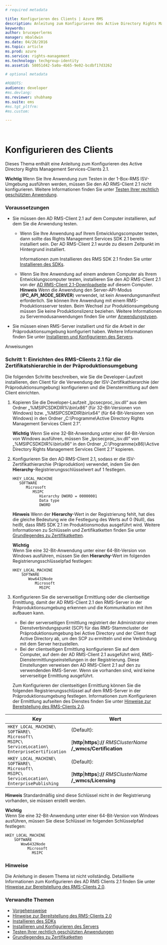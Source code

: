 ```yaml
---
# required metadata

title: Konfigurieren des Clients | Azure RMS
description: Anleitung zum Konfigurieren des Active Directory Rights Management Services-Clients 2.1.
keywords:
author: bruceperlerms
manager: mbaldwin
ms.date: 04/28/2016
ms.topic: article
ms.prod: azure
ms.service: rights-management
ms.technology: techgroup-identity
ms.assetid: 58051d42-5a0a-4b65-9e02-bcdbf17d3262

# optional metadata

#ROBOTS:
audience: developer
#ms.devlang:
ms.reviewer: shubhamp
ms.suite: ems
#ms.tgt_pltfrm:
#ms.custom:

---
```


﻿
# Konfigurieren des Clients

Dieses Thema enthält eine Anleitung zum Konfigurieren des Active Directory Rights Management Services-Clients 2.1.

**Wichtig** Wenn Sie Ihre Anwendung zum Testen in der 1-Box-RMS ISV-Umgebung ausführen werden, müssen Sie den AD RMS-Client 2.1 nicht konfigurieren. Weitere Informationen finden Sie unter [Testen Ihrer rechtlich geschützten Anwendung](running-your-first-application.md).

 

### Voraussetzungen

-   Sie müssen den AD RMS-Client 2.1 auf dem Computer installieren, auf dem Sie die Anwendung testen.

    -   Wenn Sie Ihre Anwendung auf Ihrem Entwicklungscomputer testen, dann sollte das Rights Management Services SDK 2.1 bereits installiert sein. Der AD RMS-Client 2.1 wurde zu diesem Zeitpunkt im Hintergrund installiert.

        Informationen zum Installieren des RMS SDK 2.1 finden Sie unter [Installieren des SDKs](create-your-first-rights-aware-application.md).

    -   Wenn Sie Ihre Anwendung auf einem anderem Computer als Ihrem Entwicklungscomputer testen, installieren Sie den AD RMS-Client 2.1 von der [AD RMS-Client 2.1-Downloadseite](http://www.microsoft.com/en-us/download/details.aspx?id=38396) auf diesem Computer.
        **Hinweis** Wenn die Anwendung den Server-API-Modus (**IPC\_API\_MODE\_SERVER**) verwendet, ist kein Anwendungsmanifest erforderlich. Sie können Ihre Anwendung mit einem RMS-Produktionsserver testen. Beim Wechsel zur Produktionsumgebung müssen Sie keine Produktionslizenz beziehen. Weitere Informationen zu Servermodusanwendungen finden Sie unter [Anwendungstypen](application-types.md).

         

-   Sie müssen einen RMS-Server installiert und für die Arbeit in der Präproduktionsumgebung konfiguriert haben. Weitere Informationen finden Sie unter [Installieren und Konfigurieren des Servers](how-to-install-and-configure-an-rms-server.md).

Anweisungen

### Schritt 1: Einrichten des RMS-Clients 2.1 für die Zertifikatshierarchie in der Präproduktionsumgebung

Die folgenden Schritte beschreiben, wie Sie die Developer-Laufzeit installieren, den Client für die Verwendung der ISV-Zertifikathierarchie (der Präproduktionsumgebung) konfigurieren und die Dienstermittlung auf dem Client einrichten.

1.  Kopieren Sie die Developer-Laufzeit „Ipcsecproc\_isv.dll“ aus dem Ordner „%MSIPCSDKDIR%\\bin\\x86“ (für 32-Bit-Versionen von Windows) bzw. „%MSIPCSDKDIR\\bin\\x64“ (für 64-Bit-Versionen von Windows) in den Ordner „C:\\Programme\\Active Directory Rights Management Services Client 2.1“.

    **Wichtig** Wenn Sie eine 32-Bit-Anwendung unter einer 64-Bit-Version von Windows ausführen, müssen Sie „Ipcsecproc\_isv.dll“ von „%MSIPCSDKDIR%\\bin\\x86“ in den Ordner „C:\\Programme(x86)\\Active Directory Rights Management Services Client 2.1“ kopieren.

     

2.  Konfigurieren Sie den AD RMS-Client 2.1, sodass er die ISV-Zertifikathierarchie (Präproduktion) verwendet, indem Sie den **Hierarchy**-Registrierungsschlüsselwert auf 1 festlegen.

    ```
    HKEY_LOCAL_MACHINE
       SOFTWARE
          Microsoft
             MSIPC
                Hierarchy DWORD = 00000001
                Data type
                DWORD
    ```

    **Hinweis** Wenn der **Hierarchy**-Wert in der Registrierung fehlt, hat dies die gleiche Bedeutung wie die Festlegung des Werts auf 0 (Null), das heißt, dass RMS SDK 2.1 im Produktionsmodus ausgeführt wird. Weitere Informationen zu Schlüsseln und Zertifikatketten finden Sie unter [Grundlegendes zu Zertifikatketten](understanding-certificate-chains.md).

    **Wichtig**  
    Wenn Sie eine 32-Bit-Anwendung unter einer 64-Bit-Version von Windows ausführen, müssen Sie den **Hierarchy**-Wert im folgenden Registrierungsschlüsselpfad festlegen:

    ```
    HKEY_LOCAL_MACHINE
        SOFTWARE
           Wow6432Node
              Microsoft
                MSIPC
    ```
     

3.  Konfigurieren Sie die serverseitige Ermittlung oder die clientseitige Ermittlung, damit der AD RMS-Client 2.1 den RMS-Server in der Präproduktionsumgebung erkennen und die Kommunikation mit ihm aufbauen kann.

    -   Bei der serverseitigen Ermittlung registriert der Administrator einen Dienstverbindungspunkt (SCP) für das RMS-Stammcluster der Präproduktionsumgebung bei Active Directory und der Client fragt Active Directory ab, um den SCP zu ermitteln und eine Verbindung mit dem Server herzustellen.
    -   Bei der clientseitigen Ermittlung konfigurieren Sie auf dem Computer, auf dem der AD RMS-Client 2.1 ausgeführt wird, RMS-Dienstermittlungseinstellungen in der Registrierung. Diese Einstellungen verweisen den AD RMS-Client 2.1 auf den zu verwendenden RMS-Server. Wenn sie vorhanden sind, wird keine serverseitige Ermittlung ausgeführt.

    Zum Konfigurieren der clientseitigen Ermittlung können Sie die folgenden Registrierungsschlüssel auf dem RMS-Server in der Präproduktionsumgebung festlegen. Informationen zum Konfigurieren der Ermittlung aufseiten des Dienstes finden Sie unter [Hinweise zur Bereitstellung des RMS-Clients 2.0](https://TechNet.Microsoft.Com/en-us/library/jj159267(WS.10).aspx).

|Key|Wert|
|---|-----|
|`HKEY_LOCAL_MACHINE\`<br>`SOFTWARE\`<br>`Microsoft\`<br>`MSIPC\`<br>`ServiceLocation\`<br>`EnterpriseCertification`|(Default):<br><br> [**http**&#124;**https**]**://** *RMSClusterName* **/_wmcs/Certification**|
|`HKEY_LOCAL_MACHINE\`<br>`SOFTWARE\`<br>`Microsoft\`<br>`MSIPC\`<br>`ServiceLocation\`<br>`EnterprisePublishing`|(Default):<br><br> [**http**&#124;**https**]**://** *RMSClusterName* **/_wmcs/Licensing**|


**Hinweis** Standardmäßig sind diese Schlüssel nicht in der Registrierung vorhanden, sie müssen erstellt werden.
     
**Wichtig**  
    Wenn Sie eine 32-Bit-Anwendung unter einer 64-Bit-Version von Windows ausführen, müssen Sie diese Schlüssel im folgenden Schlüsselpfad festlegen:


    HKEY_LOCAL_MACHINE
        SOFTWARE
           Wow6432Node
              Microsoft
                MSIPC
    

### Hinweise

Die Anleitung in diesem Thema ist nicht vollständig. Detaillierte Informationen zum Konfigurieren des AD RMS Clients 2.1 finden Sie unter [Hinweise zur Bereitstellung des RMS-Clients 2.0](https://TechNet.Microsoft.Com/en-us/library/jj159267(WS.10).aspx).

### Verwandte Themen


* [Vorgehensweise](how-to-use-msipc.md)
* [Hinweise zur Bereitstellung des RMS-Clients 2.0](https://TechNet.Microsoft.Com/en-us/library/jj159267(WS.10).aspx)
* [Installieren des SDKs](create-your-first-rights-aware-application.md)
* [Installieren und Konfigurieren des Servers](how-to-install-and-configure-an-rms-server.md)
* [Testen Ihrer rechtlich geschützten Anwendungen](running-your-first-application.md)
* [Grundlegendes zu Zertifikatketten](understanding-certificate-chains.md)
 

 


<!--HONumber=Apr16_HO3-->


